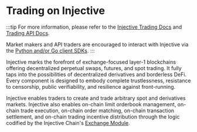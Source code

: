 # Trading on Injective

:::tip
For more information, please refer to the [Injective Trading Docs](https://docs.trading.injective.network/) and [Trading API Docs](https://api.injective.exchange/).

Market makers and API traders are encouraged to interact with Injective via the [Python and/or Go client SDKs](https://api.injective.exchange/).
:::

Injective marks the forefront of exchange-focused layer-1 blockchains offering decentralized perpetual swaps, futures, and spot trading. It fully taps into the possibilities of decentralized derivatives and borderless DeFi. Every component is designed to embody complete trustlessness, resistance to censorship, public verifiability, and resilience against front-running.

Injective enables traders to create and trade arbitrary spot and derivatives markets. Injective also enables on-chain limit orderbook management, on-chain trade execution, on-chain order matching, on-chain transaction settlement, and on-chain trading incentive distribution through the logic codified by the Injective Chain's [Exchange Module](../develop/modules/injective/exchange/).
